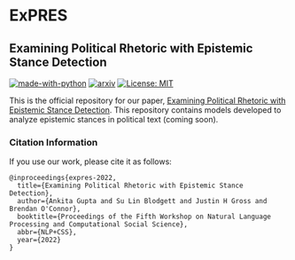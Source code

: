 # ExPRES

## Examining Political Rhetoric with Epistemic Stance Detection

[![made-with-python](https://img.shields.io/badge/Made%20with-Python-red.svg)](#python)
[![arxiv](https://img.shields.io/badge/arXiv-2205.09726-b31b1b.svg)]()
[![License: MIT](https://img.shields.io/badge/license-MIT-blue)](https://opensource.org/licenses/MIT)

This is the official repository for our paper, <a href="https://arxiv.org/pdf/2212.14486.pdf">Examining Political Rhetoric with Epistemic Stance Detection</a>.
This repository contains models developed to analyze epistemic stances in political text (coming soon).


### Citation Information
If you use our work, please cite it as follows:
```
@inproceedings{expres-2022,
  title={Examining Political Rhetoric with Epistemic Stance Detection},
  author={Ankita Gupta and Su Lin Blodgett and Justin H Gross and Brendan O'Connor},
  booktitle={Proceedings of the Fifth Workshop on Natural Language Processing and Computational Social Science},
  abbr={NLP+CSS},
  year={2022}
}
```



